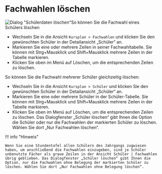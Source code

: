# Fachwahlen löschen

![Dialog "Schülerdaten löschen"So können Sie die Fachwahl eines Schülers löschen](/assets/images/dav_fw_loeschen.jpg)


* Wechseln Sie in die Ansicht ```Kursplan > Fachwahlen``` und klicken Sie den gewünschten Schüler in der Detailansicht „Schüler“ an.
* Markieren Sie eine oder mehrere Zeilen in seiner Fachwahltabelle. Sie können mit Strg+Mausklick und Shift+Mausklick mehrere Zeilen in der Tabelle markieren.
* Klicken Sie oben im Menü auf Löschen, um die entsprechenden Zeilen zu löschen.

So können Sie die Fachwahl mehrerer Schüler gleichzeitig löschen:

* Wechseln Sie in die Ansicht ```Kursplan > Schüler``` und klicken Sie den gewünschten Schüler in der Detailansicht „Schüler“ an.
* Markieren Sie eine oder mehrere Schüler in der Schüler-Tabelle. Sie können mit Strg+Mausklick und Shift+Mausklick mehrere Zeilen in der Tabelle markieren.
* Klicken Sie oben im Menü auf Löschen, um die entsprechenden Zeilen zu löschen. Das Dialogfenster „Schüler löschen“ gibt Ihnen die Option die Schüler oder nur die Fachwahlen der markierten Schüler zu löschen. Wählen Sie dort „Nur Fachwahlen löschen“.

!!! info "Hinweis"

    Wenn Sie eine Stundentafel allen Schülern des Jahrgangs zugwiesen haben, um anschließend die Fachwahlen einzugeben, sind je Schüler unbenutzte Fächer als graue Zeilen in der Ansicht Schüler | Fachwahlen übrig geblieben. Das Dialogfenster „Schüler löschen“ gibt Ihnen die Option, nur die Fachwahlen ohne Belegung der markierten Schüler zu löschen. Wählen Sie dort „Nur Fachwahlen ohne Belegung löschen“.
